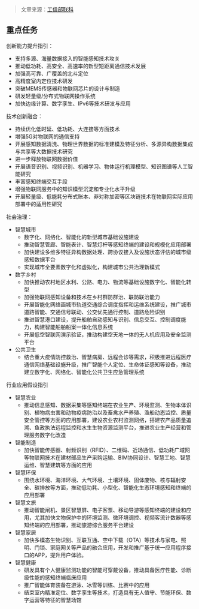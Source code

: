 > 文章来源：[工信部联科](http://www.gov.cn/zhengce/zhengceku/2021-09/29/content_5640204.htm)

## 重点任务
创新能力提升指引：

- 支持多源、海量数据接入的智能感知技术攻关
- 推动低功耗、高安全、高速率的新型短距离通信技术发展
- 加强高可靠、广覆盖的北斗定位
- 高精度室内定位技术研发
- 突破MEMS传感器和物联网芯片的设计与制造
- 研发轻量级/分布式物联网操作系统
- 加快边缘计算、数字孪生、IPv6等技术研发与应用

技术创新融合：

- 持续优化低时延、低功耗、大连接等方面技术
- 增强5G对物联网的通信支持
- 开展感知数据清洗、物理世界数据的标准建模及特征分析、多源异构数据集成与共享等大数据技术研究
- 进一步释放物联网数据价值
- 开展语音识别、视频识别、机器学习、物体运行机理模型、知识图谱等人工智能研究
- 丰富感知终端交互手段
- 增强物联网服务中的知识模型沉淀和专业化水平升级
- 开展轻量级、低能耗分布式账本、非对称加密等区块链技术在物联网实际应用部署中的适用性研究

社会治理：

- 智慧城市
  - 数字化、网络化、智能化的新型城市基础设施建设
  - 推动智慧管廊、智能表计、智慧灯杆等感知终端的建设和规模化应用部署
  - 加快建设多维多特征异构数据处理、跨协议接入及设施状态评估的城市级感知数据平台
  - 实现城市全要素数字化和虚拟化，构建城市公共治理新模式
- 数字乡村
  - 加快推动农村地区水利、公路、电力、物流等基础设施数字化、智能化转型
  - 加强物联网感知设备和技术在乡村群防群治、联防联治能力
  - 开展智能化网络画城市轨道交通综合调度指挥和运维系统建设，推广城市道路智能、交通信号联动、公交优先通行控制、道路危险识别
  - 推进智慧港口建设，提升船舶自动感知与识别、信息交互、控制调度能力，构建智能船舶船案一体化信息系统
  - 开展低空智联网演示验证，推动构建空天地一体的无人机应用及安全监测平台
- 公共卫生
  - 结合重大疫情防控救治、智慧病房、远程会诊等需求，积极推进远程医疗通信网络基础设施升级，推广智能个人定位、生命体证感知等设备，推动建立数字化、网络化、智能化公共卫生应急管理系统

行业应用假设指引

- 智慧农业
  - 推动信息感知、数据采集等感知终端在农业生产、环境监测、生物本体识别、植物病虫害和动物疫病防治以及畜禽水产养殖、渔船动态监控、质量安全管控等方面的应用部署，建设农业农村监测网络，搭建农产品质量追溯、鱼政执法远程监控和水生生物资源监测平台，推进农业生产经营和管理服务数字化改造
- 智能制造
  - 加快智能传感器、射频识别（RFID）、二维码、近场通信、低功耗广域网等物联网技术在建材部品生产采购运输、BIM协同设计、智慧工地、智慧运维、智慧建筑等方面的应用
- 智慧环保
  - 围绕水环境、海洋环境、大气环境、土壤环境、固体废物、核与辐射安全、碳排放等方面，推动低功耗、小型化、智能化生态环境感知和终端的应用部署
- 智慧文旅
  - 推动智能闸机、景区智慧屏、电子客票、移动导游等感知终端的建设和应用，尤其加快文物保护中的环境监测、微环境调控、视频客流计数器等感知终端的应用部署，推动旅游综合服务平台建设
- 智慧家居
  - 加快多模态生物识别、互联互通、空中下载（OTA）等技术与家电、照明、门锁、家庭网关等产品的融合应用，开发和推广基于统一应用程序接口的APP，提升用户体验。
- 智慧健康
  - 研发具有个人健康监测功能的智能可穿戴设备，推动具备医疗性能、诊断级性能的感知终端临床应用
  - 推广智能体育装备在游泳、冰雪等训练、比赛中的应用
  - 结束室内精准定位、数字孪生等技术，打造具有无人值守、节能环保、数字运营等特征的智慧场馆
